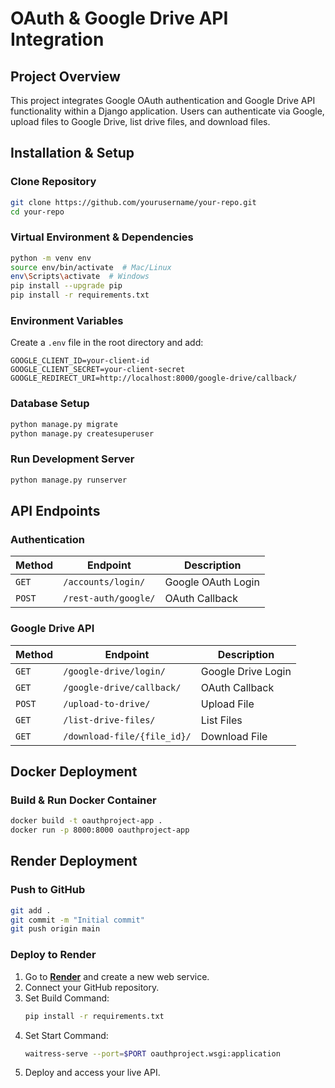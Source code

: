 # OAuth & Google Drive API Integration

## Project Overview
This project integrates Google OAuth authentication and Google Drive API functionality within a Django application. Users can authenticate via Google, upload files to Google Drive, list drive files, and download files.

## Installation & Setup

### Clone Repository
```bash
git clone https://github.com/yourusername/your-repo.git
cd your-repo
```

### Virtual Environment & Dependencies
```bash
python -m venv env
source env/bin/activate  # Mac/Linux
env\Scripts\activate  # Windows
pip install --upgrade pip
pip install -r requirements.txt
```

### Environment Variables
Create a `.env` file in the root directory and add:
```plaintext
GOOGLE_CLIENT_ID=your-client-id
GOOGLE_CLIENT_SECRET=your-client-secret
GOOGLE_REDIRECT_URI=http://localhost:8000/google-drive/callback/
```

### Database Setup
```bash
python manage.py migrate
python manage.py createsuperuser
```

### Run Development Server
```bash
python manage.py runserver
```

## API Endpoints

### Authentication
| Method | Endpoint | Description |
|--------|---------|-------------|
| `GET`  | `/accounts/login/` | Google OAuth Login |
| `POST` | `/rest-auth/google/` | OAuth Callback |

### Google Drive API
| Method | Endpoint | Description |
|--------|---------|-------------|
| `GET`  | `/google-drive/login/` | Google Drive Login |
| `GET`  | `/google-drive/callback/` | OAuth Callback |
| `POST` | `/upload-to-drive/` | Upload File |
| `GET`  | `/list-drive-files/` | List Files |
| `GET`  | `/download-file/{file_id}/` | Download File |

## Docker Deployment

### Build & Run Docker Container
```bash
docker build -t oauthproject-app .
docker run -p 8000:8000 oauthproject-app
```

## Render Deployment

### Push to GitHub
```bash
git add .
git commit -m "Initial commit"
git push origin main
```

### Deploy to Render
1. Go to **[Render](https://render.com/)** and create a new web service.
2. Connect your GitHub repository.
3. Set Build Command:
   ```bash
   pip install -r requirements.txt
   ```
4. Set Start Command:
   ```bash
   waitress-serve --port=$PORT oauthproject.wsgi:application
   ```
5. Deploy and access your live API.
